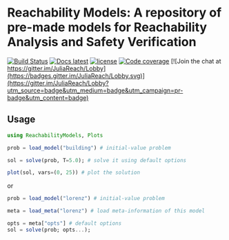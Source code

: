 # Reachability Models: A repository of pre-made models for Reachability Analysis and Safety Verification

[![Build Status](https://github.com/JuliaReach/ReachabilityModels.jl/actions/workflows/ci.yml/badge.svg?branch=master)](https://github.com/JuliaReach/ReachabilityModels.jl/actions/workflows/ci.yml?query=branch%3Amaster)
[![Docs latest](https://img.shields.io/badge/docs-latest-blue.svg)](http://juliareach.github.io/ReachabilityModels.jl/latest/)
[![license](https://img.shields.io/github/license/mashape/apistatus.svg?maxAge=2592000)](https://github.com/JuliaReach/ReachabilityModels.jl/blob/master/LICENSE.md)
[![Code coverage](http://codecov.io/github/JuliaReach/ReachabilityModels.jl/coverage.svg?branch=master)](https://codecov.io/github/JuliaReach/ReachabilityModels.jl?branch=master)
[![Join the chat at https://gitter.im/JuliaReach/Lobby](https://badges.gitter.im/JuliaReach/Lobby.svg)](https://gitter.im/JuliaReach/Lobby?utm_source=badge&utm_medium=badge&utm_campaign=pr-badge&utm_content=badge)

## Usage

```julia
using ReachabilityModels, Plots

prob = load_model("building") # initial-value problem

sol = solve(prob, T=5.0); # solve it using default options

plot(sol, vars=(0, 25)) # plot the solution
```

or

```julia
prob = load_model("lorenz") # initial-value problem

meta = load_meta("lorenz") # load meta-information of this model

opts = meta["opts"] # default options
sol = solve(prob; opts...);
```
